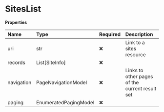 # SitesList

**Properties**

| Name       | Type                  | Required | Description                                    |
| :--------- | :-------------------- | :------- | :--------------------------------------------- |
| uri        | str                   | ❌       | Link to a sites resource                       |
| records    | List[SiteInfo]        | ❌       |                                                |
| navigation | PageNavigationModel   | ❌       | Links to other pages of the current result set |
| paging     | EnumeratedPagingModel | ❌       |                                                |

<!-- This file was generated by liblab | https://liblab.com/ -->
